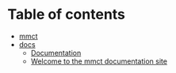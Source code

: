 # Table of contents

* [mmct](README.md)
* [docs](docs/README.md)
  * [Documentation](docs/documentation.md)
  * [Welcome to the mmct documentation site](docs/index.md)

